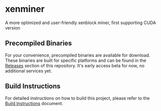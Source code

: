# xenminer

A more optimized and user-friendly xenblock miner, first supporting CUDA version

## Precompiled Binaries

For your convenience, precompiled binaries are available for download. These binaries are built for specific platforms and can be found in the [Releases](https://github.com/woodysoil/XenblocksMiner/releases) section of this repository. It's early access beta for now, no additional services yet.

## Build Instructions

For detailed instructions on how to build this project, please refer to the [Build Instructions](./BUILD_INSTRUCTIONS.md) document.
